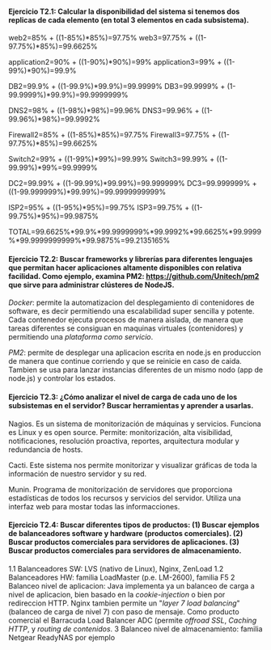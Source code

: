 #### Ejercicio T2.1: Calcular la disponibilidad del sistema si tenemos dos replicas de cada elemento (en total 3 elementos en cada subsistema).

web2=85% + ((1-85%)*85%)=97.75%
web3=97.75% + ((1-97.75%)*85%)=99.6625%

application2=90% + ((1-90%)*90%)=99%
application3=99% + ((1-99%)*90%)=99.9%

DB2=99.9% + ((1-99.9%)*99.9%)=99.9999%
DB3=99.9999% + (1-99.9999%)*99.9%)=99.9999999%

DNS2=98% + ((1-98%)*98%)=99.96%
DNS3=99.96% + ((1-99.96%)*98%)=99.9992%

Firewall2=85% + ((1-85%)*85%)=97.75%
Firewall3=97.75% + ((1-97.75%)*85%)=99.6625%

Switch2=99% + ((1-99%)*99%)=99.99%
Switch3=99.99% + ((1-99.99%)*99%=99.9999%

DC2=99.99% + ((1-99.99%)*99.99%)=99.999999%
DC3=99.999999% + ((1-99.999999%)*99.99%)=99.9999999999%

ISP2=95% + ((1-95%)*95%)=99.75%
ISP3=99.75% + ((1-99.75%)*95%)=99.9875%

TOTAL=99.6625%*99.9%*99.9999999%*99.9992%*99.6625%*99.9999%*99.9999999999%*99.9875%=99.2135165% 

#### Ejercicio T2.2: Buscar frameworks y librerías para diferentes lenguajes que permitan hacer aplicaciones altamente disponibles con relativa facilidad. Como ejemplo, examina PM2: https://github.com/Unitech/pm2 que sirve para administrar clústeres de NodeJS.

_Docker_: permite la automatizacion del desplegamiento di contenidores de software, es decir permitiendo una escalabilidad super sencilla y potente. Cada contenedor ejecuta procesos de manera aislada, de manera que tareas diferentes se consiguan en maquinas virtuales (contenidores) y permitiendo una _plataforma como servicio_.

_PM2_: permite de desplegar una aplicacion escrita en node.js en produccion de manera que continue corriendo y que se reinicie en caso de caida. Tambien se usa para lanzar instancias diferentes de un mismo nodo (app de node.js) y controlar los estados.

#### Ejercicio T2.3: ¿Cómo analizar el nivel de carga de cada uno de los subsistemas en el servidor? Buscar herramientas y aprender a usarlas.

Nagios. Es un sistema de monitorización de máquinas y servicios. Funciona es Linux y es open source. Permite: monitorización, alta visibilidad, notificaciones, resolución proactiva, reportes, arquitectura modular y redundancia de hosts.

Cacti. Este sistema nos permite monitorizar y visualizar gráficas de toda la información de nuestro servidor y su red.

Munin. Programa de monitorización de servidores que proporciona estadísticas de todos los recursos y servicios del servidor. Utiliza una interfaz web para mostar todas las informacciones.


#### Ejercicio T2.4: Buscar diferentes tipos de productos: (1) Buscar ejemplos de balanceadores software y hardware (productos comerciales). (2) Buscar productos comerciales para servidores de aplicaciones. (3) Buscar productos comerciales para servidores de almacenamiento.

1.1 Balanceadores SW: LVS (nativo de Linux), Nginx, ZenLoad
1.2 Balanceadores HW: familia LoadMaster (p.e. LM-2600), familia F5 
2 Balanceo nivel de aplicacion: Java implementa ya un balanceo de carga a nivel de aplicacion, bien basado en la _cookie-injection_ o bien por redireccion HTTP. Nginx tambien permite un "_layer 7 load balancing_" (balanceo de carga de nivel 7) con paso de mensaje. Como producto comercial el Barracuda Load Balancer ADC (permite _offroad SSL_, _Caching HTTP_, y _routing de contenidos_.
3 Balanceo nivel de almacenamiento: familia Netgear ReadyNAS por ejemplo